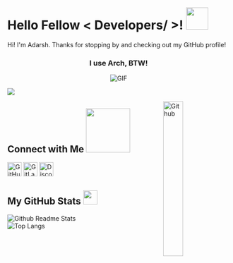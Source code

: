 <h1> Hello Fellow < Developers/ >! <img src="https://raw.githubusercontent.com/MartinHeinz/MartinHeinz/master/wave.gif" width=50px> </h1>

<p align='center'></p>

<div size='20px'>  
Hi! I'm Adarsh. Thanks for stopping by and checking out my GitHub profile!  
</div>

<h3 align="center"> I use Arch, BTW! </h3>

<p align="center">
  <img align="center" alt="GIF" src="https://static.apester.com/user-images/66/66990c9c68ef205ac02683b905a15dc5.gif"/>
</p>

![](https://komarev.com/ghpvc/?username=theCode-Breaker&color=1e1e2e&style=flat-square)

<img width="30%" align="right" alt="Github" src="https://raw.githubusercontent.com/onimur/.github/master/.resources/git-header.svg" />

<h2> Connect with Me <img src='https://raw.githubusercontent.com/ShahriarShafin/ShahriarShafin/main/Assets/handshake.gif' width="100px"> </h2>

<a href="https://github.com/theCode-Breaker" target="_blank"><img src="https://simpleicons.org/icons/github.svg" width="32" height="32" alt="GitHub"/></a>
<a href="https://gitlab.com/theCode-Breaker" target="_blank"><img src="https://simpleicons.org/icons/gitlab.svg" width="32" height="32" alt="GitLab"/></a>
<a href="https://discord.com/users/.adarsh_67" target="_blank"><img src="https://simpleicons.org/icons/discord.svg" width="32" height="32" alt="Discord"/></a>

<h2> My GitHub Stats <img src='https://media1.giphy.com/media/du3J3cXyzhj75IOgvA/giphy.gif?cid=ecf05e47x2g034i9pzwtzzsd3xgg2w9nr94t4tflbbgo3008&rid=giphy.gif' width='32px'> </h2>

![Github Readme Stats](https://github-readme-stats.vercel.app/api?username=theCode-Breaker&show_icons=true?&theme=catppuccin_mocha)  
![Top Langs](https://github-readme-stats.vercel.app/api/top-langs/?username=theCode-Breaker&layout=compact&theme=catppuccin_mocha)
